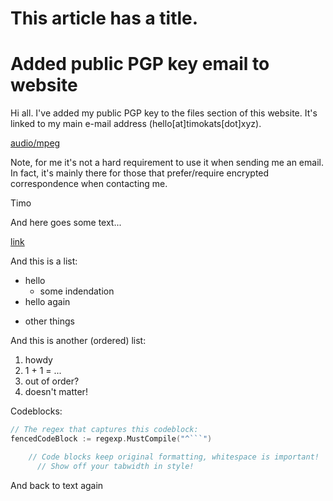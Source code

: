 # This article has a title.


# Added public PGP key email to website

Hi all. I've added my public PGP key to the files section of this website. It's linked to my main e-mail address (hello[at]timokats[dot]xyz).  

[audio/mpeg](https://www.native-instruments.com/fileadmin/ni_media/producer/koresoundpack/fm8transientattacks/audio/1_FM8ROXXS.mp3)

Note, for me it's not a hard requirement to use it when sending me an email. In fact, it's mainly there for those that prefer/require encrypted correspondence when contacting me. 

Timo

And here goes some text...

[link](https://timokats.xyz)

And this is a list:
- hello
  - some indendation
- hello again
* other things

And this is another (ordered) list:
1. howdy
2. 1 + 1 = ...
4. out of order?
5. doesn't matter!

Codeblocks:
```go
// The regex that captures this codeblock:
fencedCodeBlock := regexp.MustCompile("^```")

	// Code blocks keep original formatting, whitespace is important!
	  // Show off your tabwidth in style!
```

And back to text again


